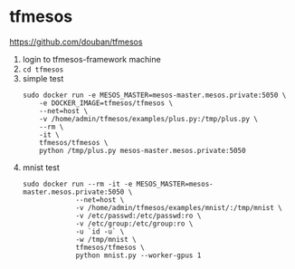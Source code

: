 # tfmesos

https://github.com/douban/tfmesos

1. login to tfmesos-framework machine
2.  ``cd tfmesos``
3. simple test
    ```
    sudo docker run -e MESOS_MASTER=mesos-master.mesos.private:5050 \
        -e DOCKER_IMAGE=tfmesos/tfmesos \
        --net=host \
        -v /home/admin/tfmesos/examples/plus.py:/tmp/plus.py \
        --rm \
        -it \
        tfmesos/tfmesos \
        python /tmp/plus.py mesos-master.mesos.private:5050
    ```
4. mnist test
    ```
    sudo docker run --rm -it -e MESOS_MASTER=mesos-master.mesos.private:5050 \
                 --net=host \
                 -v /home/admin/tfmesos/examples/mnist/:/tmp/mnist \
                 -v /etc/passwd:/etc/passwd:ro \
                 -v /etc/group:/etc/group:ro \
                 -u `id -u` \
                 -w /tmp/mnist \
                 tfmesos/tfmesos \
                 python mnist.py --worker-gpus 1
    ```

